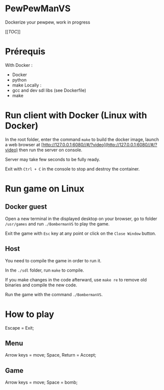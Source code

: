 # PewPewManVS
Dockerize your pewpew, work in progress

[[_TOC_]]

# Prérequis
With Docker :
- Docker
- python
- make
Locally :
- gcc and dev sdl libs (see Dockerfile)
- make


# Run client with Docker (Linux with Docker)
In the root folder, enter the command `make` to build the docker image, launch a web browser at [http://127.0.0.1:6080//#/?video](http://127.0.0.1:6080//#/?video) then run the server on console.

Server may take few seconds to be fully ready.

Exit with `Ctrl + C` in the console to stop and destroy the container.


# Run game on Linux

## Docker guest
Open a new terminal in the displayed desktop on your browser, go to folder `/usr/games` and run `./BombermanVS` to play the game.

Exit the game with `Esc` key at any point or click on the `Close Window` button.

## Host
You need to compile the game in order to run it.

In the `./sdl` folder, run `make` to compile.

If you make changes in the code afterward, use `make re` to remove old binaries and compile the new code.

Run the game with the command `./BombermanVS`.

<!--

# Run game on Windows (Docker only, no sound)
Remark : You can run the game localy but you have to use Cygwin and stuff to compile using Windows-compatible libraries.
## Docker build

```ps1
docker.exe build -t test_container .
```

## Docker run 

```ps1
docker.exe run -it --rm -p 6080:80 test_container
```
Go to [http://127.0.0.1:6080//#/?video](http://127.0.0.1:6080//#/?video) in your web browser.

## Docker guest
Open a new terminal in the displayed desktop on your browser, go to folder `/usr/games` and run `./BombermanVS` to play the game.

Exit the game with `Esc` key at any point or click on the `Close Window` button.

-->

# How to play
Escape = Exit;
## Menu 
Arrow keys = move;
Space, Return = Accept;
## Game
Arrow keys = move;
Space = bomb;